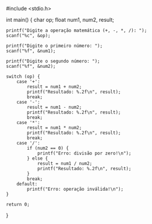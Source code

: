 #include <stdio.h>

int main() {
    char op;
    float num1, num2, result;

    printf("Digite a operação matemática (+, -, *, /): ");
    scanf("%c", &op);

    printf("Digite o primeiro número: ");
    scanf("%f", &num1);

    printf("Digite o segundo número: ");
    scanf("%f", &num2);

    switch (op) {
        case '+':
            result = num1 + num2;
            printf("Resultado: %.2f\n", result);
            break;
        case '-':
            result = num1 - num2;
            printf("Resultado: %.2f\n", result);
            break;
        case '*':
            result = num1 * num2;
            printf("Resultado: %.2f\n", result);
            break;
        case '/':
            if (num2 == 0) {
                printf("Erro: divisão por zero!\n");
            } else {
                result = num1 / num2;
                printf("Resultado: %.2f\n", result);
            }
            break;
        default:
            printf("Erro: operação inválida!\n");
    }

    return 0;
}
